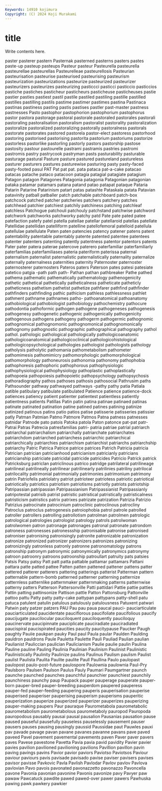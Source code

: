 ```yaml
---
Keywords: 14910 kojimura
Copyright: (C) 2024 Koji Murakami
---
```


# title

Write contents here.



paster pasterer pastern Pasternak pasterned pasterns pasters pastes
paste-up pasteup pasteups Pasteur pasteur Pasteurella pasteurella pasteurellae pasteurellas Pasteurelleae
pasteurellosis Pasteurian pasteurisation pasteurise pasteurised pasteurising pasteurism pasteurization pasteurizations pasteurize
pasteurized pasteurizer pasteurizers pasteurizes pasteurizing pasticcci pasticci pasticcio pasticcios pastiche
pastiches pasticheur pasticheurs pasticheuse pasticheuses pastie pastier pasties pastiest pastil
pastile pastiled pastiling pastille pastilled pastilles pastilling pastils pastime pastimer
pastimes pastina Pastinaca pastinas pastiness pasting pastis pastises pastler past-master
pastness pastnesses Pasto pastophor pastophorion pastophorium pastophorus pastor pastora pastorage
pastoral pastorale pastoraled pastorales pastorali pastoraling pastoralisation pastoralism pastoralist pastorality
pastoralization pastoralize pastoralized pastoralizing pastorally pastoralness pastorals pastorate pastorates pastored
pastorela pastor-elect pastoress pastorhood pastoring pastorised pastorising pastorita pastorium pastoriums
pastorize pastorless pastorlike pastorling pastorly pastors pastorship pastose pastosity pastour
pastourelle pastrami pastramis pastries pastromi pastromis pastry pastrycook pastryman pasts
pasturability pasturable pasturage pastural Pasture pasture pastured pastureland pastureless pasturer
pasturers pastures pasturewise pasturing pasty pasty-faced pasty-footed pasul PAT Pat
pat pat. pata pataca pat-a-cake patacao patacas patache pataco patacoon
patagia patagial patagiate patagium Patagon patagon Patagones Patagonia patagonia Patagonian
patagonian pataka patamar patamars patana patand patao patapat pataque Pataria
Patarin Patarine Patarinism patart patas patashte Pataskala patata Patavian patavinity
patball patballer patch patchable patchboard patch-box patchcock patched patcher patcheries
patchers patchery patches patchhead patchier patchiest patchily patchiness patching patchleaf
patchless Patchogue patchouli patchouly patchstand patchwise patchword patchwork patchworks patchworky
patchy patd Pate pate pated patee patefaction patefy patel patella
patellae patellar patellaroid patellas patellate Patellidae patellidan patelliform patelline patellofemoral
patelloid patellula patellulae patellulate Paten paten patencies patency patener patens
patent patentability patentable patentably patente patented patentee patentees patenter patenters
patenting patently patentness patentor patentors patents Pater pater patera paterae
patercove paterero paterfamiliar paterfamiliarly paterfamilias paterfamiliases pateria pateriform paterissa paternal
paternalism paternalist paternalistic paternalistically paternality paternalize paternally paternalness paternities paternity
Paternoster paternoster paternosterer paternosters Pateros paters Paterson pates patesi patesiate
patetico patgia -path path path- Pathan pathan pathbreaker Pathe pathed
pathema pathematic pathematically pathematology pathenogenicity pathetic pathetical pathetically patheticalness patheticate
patheticly patheticness pathetism pathetist pathetize pathfarer pathfind pathfinder pathfinders pathfinding
pathic pathicism pathless pathlessness pathlet pathment pathname pathnames patho- pathoanatomical
pathoanatomy pathobiological pathobiologist pathobiology pathochemistry pathocure pathodontia pathoformic pathogen pathogene
pathogeneses pathogenesis pathogenesy pathogenetic pathogenic pathogenically pathogenicity pathogenous pathogens pathogeny
pathogerm pathogermic pathognomic pathognomical pathognomonic pathognomonical pathognomonically pathognomy pathognostic pathographic
pathographical pathography pathol pathol. pathologic pathological pathologically pathologicoanatomic pathologicoanatomical pathologicoclinical
pathologicohistological pathologicopsychological pathologies pathologist pathologists pathology patholysis patholytic pathomania pathometabolism
pathometer pathomimesis pathomimicry pathomorphologic pathomorphological pathomorphology pathoneurosis pathonomia pathonomy pathophobia
pathophoresis pathophoric pathophorous pathophysiologic pathophysiological pathophysiology pathoplastic pathoplastically pathopoeia pathopoiesis
pathopoietic pathopsychology pathopsychosis pathoradiography pathos pathoses pathosis pathosocial Pathrusim paths
Pathsounder pathway pathwayed pathways -pathy pathy patia Patiala patible patibulary
patibulate patibulated Patience patience patience-dock patiences patiency patient patienter patientest
patientless patiently patientness patients Patillas Patin patin patina patinae patinaed
patinas patinate patinated patination patine patined patines patining patinize patinized
patinous patins patio patios patise patisserie patisseries patissier patly Patman
Patmian Patmo Patmore Patmos Patna patness patnesses patnidar Patnode pato
patois Patoka patola Paton patonce pat-pat patr- Patrai Patras Patrecia
patresfamilias patri- patria patriae patrial patriarch patriarchal patriarchalism patriarchally patriarchate
patriarchates patriarchdom patriarched patriarchess patriarchic patriarchical patriarchically patriarchies patriarchism patriarchist
patriarchs patriarchship patriarchy Patric Patrica Patrice patrice patrices Patrich Patricia
patricia Patrician patrician patricianhood patricianism patricianly patricians patricianship patriciate patricidal
patricide patricides Patricio Patrick patrick Patricksburg patriclan patriclinous patrico patridge
patrilateral patrilineage patrilineal patrilineally patrilinear patrilinearly patrilinies patriliny patrilocal patrilocality
patrimonial patrimonially patrimonies patrimonium patrimony patrin Patriofelis patriolatry patriot patrioteer
patriotess patriotic patriotical patriotically patriotics patriotism patriotisms patriotly patriots patriotship
Patripassian patripassian Patripassianism Patripassianist Patripassianly patripotestal patrisib patrist patristic patristical
patristically patristicalness patristicism patristics patrix patrixes patrizate patrization Patrizia Patrizio
Patrizius patrocinate patrocinium patroclinic patroclinous patrocliny Patroclus patroclus patrogenesis patroiophobia
patrol patrole patrolled patroller patrollers patrolling patrollotism patrolman patrolmen patrologic
patrological patrologies patrologist patrology patrols patrolwoman patrolwomen patron patronage patronages
patronal patronate patrondom patroness patronesses patronessship patronisable patronise patronised patroniser
patronising patronisingly patronite patronizable patronization patronize patronized patronizer patronizers patronizes
patronizing patronizingly patronless patronly patronne patronomatology patrons patronship patronym patronymic
patronymically patronymics patronymy patroon patroonry patroons patroonship patroullart patruity pats
patsies Patsis Patsy patsy Patt patt patta pattable pattamar pattamars
Pattani pattara patte patted pattee Patten patten pattened pattener pattens
patter pattered patterer patterers pattering patterings patterist Patterman pattern patternable
pattern-bomb patterned patterner patterning patternize patternless patternlike patternmaker patternmaking patterns
patternwise patterny patters Patterson Pattersonville Patti pattidari Pattie pattie patties
Pattin patting pattinsonize Pattison pattle Patton Pattonsburg Pattonville pattoo pattu
Patty patty patty-cake pattypan pattypans patty-shell patu patuca patulent patulin
patulous patulously patulousness Patuxent patwari Patwin paty patzer patzers PAU
Pau pau paua paucal pauci- pauciarticulate pauciarticulated paucidentate pauciflorous paucifoliate
paucifolious paucify paucijugate paucilocular pauciloquent pauciloquently pauciloquy paucinervate paucipinnate pauciplicate
pauciradiate pauciradiated paucispiral paucispirated paucities paucity paucitypause Paucker Paugh paughty
Pauiie paukpan pauky Paul paul Paula paular Paulden Paulding pauldron
pauldrons Paule Pauletta Paulette Pauli Pauliad Paulian paulian Paulianist Pauliccian
paulician Paulicianism Paulie paulie paulin Paulina Pauline pauline Pauling Paulinia
Paulinian Paulinism Paulinist Paulinistic Paulinistically Paulinity Paulinize paulins Paulinus Paulism
paulism Paulist paulist Paulista Paulita Paulite paulite Paull Paullina Paulo
paulopast paulopost paulo-post-future paulospore Paulownia paulownia Paul-Pry Paulsboro Paulsen Paulson
Paulus Pauly Paumari Paumgartner paunch paunche paunched paunches paunchful paunchier
paunchiest paunchily paunchiness paunchy paup Paupack pauper pauperage pauperate pauper-born
pauper-bred pauper-breeding pauperdom paupered pauperess pauper-fed pauper-feeding paupering pauperis pauperisation
pauperise pauperised pauperiser pauperising pauperism pauperisms pauperitic pauperization pauperize pauperized
pauperizer pauperizes pauperizing pauper-making paupers Paur pauraque Paurometabola paurometabolic paurometabolism
paurometabolous paurometaboly pauropod Pauropoda pauropodous pausably pausai pausal pausalion Pausanias
pausation pause paused pauseful pausefully pauseless pauselessly pausement pauser pausers
pauses pausing pausingly paussid Paussidae paut Pauwles pauxi pav pavade
pavage pavan pavane pavanes pavanne pavans pave paved paveed Pavel
pavement pavemental pavements paven Paver paver pavers paves Pavese pavestone
Pavetta Pavia pavia pavid pavidity Pavier pavier pavies pavilion pavilioned
pavilioning pavilions Pavillion pavillon pavin paving pavings pavins Pavior pavior
paviors Paviotso Paviotsos Paviour paviour paviours pavis pavisade pavisado pavise
paviser pavisers pavises pavisor pavisse Pavkovic Pavla Pavlish Pavlodar Pavlov
pavlov Pavlova pavlovian Pavo pavois pavonated pavonazzetto pavonazzo Pavoncella pavone
Pavonia pavonian pavonine Pavonis pavonize pavy Pavyer paw pawaw Pawcatuck
pawdite pawed pawed-over pawer pawers Pawhuska pawing pawk pawkery pawkier
